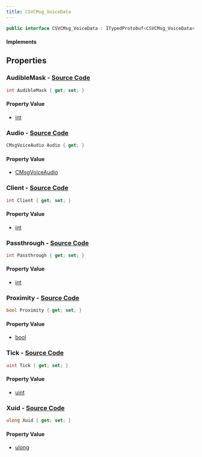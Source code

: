 ```yaml
---
title: CSVCMsg_VoiceData
---
```


```csharp
public interface CSVCMsg_VoiceData : ITypedProtobuf<CSVCMsg_VoiceData>, INativeHandle, INetMessage<CSVCMsg_VoiceData>, IDisposable
```

#### Implements

## Properties

### **AudibleMask** - [Source Code](https://github.com/swiftly-solution/swiftlys2/blob/main/managed/src/SwiftlyS2.Generated/Protobufs/Interfaces/CSVCMsg_VoiceData.cs#L30)

```csharp
int AudibleMask { get; set; }
```

#### Property Value

- [int](https://learn.microsoft.com/dotnet/api/system.int32)

### **Audio** - [Source Code](https://github.com/swiftly-solution/swiftlys2/blob/main/managed/src/SwiftlyS2.Generated/Protobufs/Interfaces/CSVCMsg_VoiceData.cs#L18)

```csharp
CMsgVoiceAudio Audio { get; }
```

#### Property Value

- [CMsgVoiceAudio](/docs/api/shared/protobufdefinitions/cmsgvoiceaudio)

### **Client** - [Source Code](https://github.com/swiftly-solution/swiftlys2/blob/main/managed/src/SwiftlyS2.Generated/Protobufs/Interfaces/CSVCMsg_VoiceData.cs#L21)

```csharp
int Client { get; set; }
```

#### Property Value

- [int](https://learn.microsoft.com/dotnet/api/system.int32)

### **Passthrough** - [Source Code](https://github.com/swiftly-solution/swiftlys2/blob/main/managed/src/SwiftlyS2.Generated/Protobufs/Interfaces/CSVCMsg_VoiceData.cs#L36)

```csharp
int Passthrough { get; set; }
```

#### Property Value

- [int](https://learn.microsoft.com/dotnet/api/system.int32)

### **Proximity** - [Source Code](https://github.com/swiftly-solution/swiftlys2/blob/main/managed/src/SwiftlyS2.Generated/Protobufs/Interfaces/CSVCMsg_VoiceData.cs#L24)

```csharp
bool Proximity { get; set; }
```

#### Property Value

- [bool](https://learn.microsoft.com/dotnet/api/system.boolean)

### **Tick** - [Source Code](https://github.com/swiftly-solution/swiftlys2/blob/main/managed/src/SwiftlyS2.Generated/Protobufs/Interfaces/CSVCMsg_VoiceData.cs#L33)

```csharp
uint Tick { get; set; }
```

#### Property Value

- [uint](https://learn.microsoft.com/dotnet/api/system.uint32)

### **Xuid** - [Source Code](https://github.com/swiftly-solution/swiftlys2/blob/main/managed/src/SwiftlyS2.Generated/Protobufs/Interfaces/CSVCMsg_VoiceData.cs#L27)

```csharp
ulong Xuid { get; set; }
```

#### Property Value

- [ulong](https://learn.microsoft.com/dotnet/api/system.uint64)

